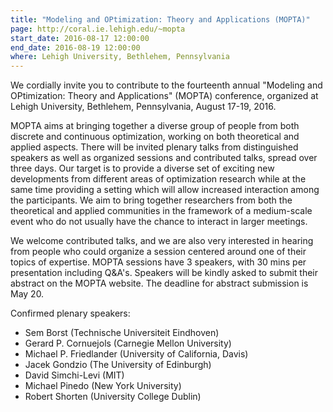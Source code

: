 ```yaml
---
title: "Modeling and OPtimization: Theory and Applications (MOPTA)"
page: http://coral.ie.lehigh.edu/~mopta
start_date: 2016-08-17 12:00:00
end_date: 2016-08-19 12:00:00
where: Lehigh University, Bethlehem, Pennsylvania
---
```


We cordially invite you to contribute to the fourteenth annual "Modeling and OPtimization: Theory and Applications" (MOPTA) conference, organized at Lehigh University, Bethlehem, Pennsylvania, August 17-19, 2016\.

MOPTA aims at bringing together a diverse group of people from both discrete and continuous optimization, working on both theoretical and applied aspects.  There will be invited plenary talks from distinguished speakers as well as organized sessions and contributed talks, spread over three days.  Our target is to provide a diverse set of exciting new developments from different areas of optimization research while at the same time providing a setting which will allow increased interaction among the participants.  We aim to bring together researchers from both the theoretical and applied communities in the framework of a medium-scale event who do not usually have the chance to interact in larger meetings.

We welcome contributed talks, and we are also very interested in hearing from people who could organize a session centered around one of their topics of expertise. MOPTA sessions have 3 speakers, with 30 mins per presentation including Q&A's. Speakers will be kindly asked to submit their abstract on the MOPTA website. The deadline for abstract submission is May 20\.

Confirmed plenary speakers:  
- Sem Borst (Technische Universiteit Eindhoven)  
- Gerard P. Cornuejols (Carnegie Mellon University)
- Michael P. Friedlander (University of California, Davis)  
- Jacek Gondzio (The University of Edinburgh)  
- David Simchi-Levi (MIT)  
- Michael Pinedo (New York University)  
- Robert Shorten (University College Dublin)  
